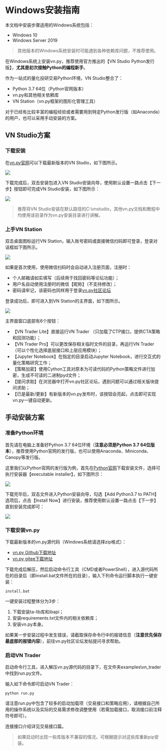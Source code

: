 # Windows安装指南

本文档中安装步骤适用的Windows系统包括：

- Windows 10
- Windows Server 2019

> 其他版本的Windows系统安装时可能遇到各种依赖库问题，不推荐使用。

在Windows系统上安装vn.py，推荐使用官方推出的【VN Studio Python发行版】，**尤其是初次接触Python的编程新手**。

作为一站式的量化投研交易Python环境，VN Studio整合了：

- Python 3.7 64位（Python官网版本）
- vn.py和其他相关依赖库
- VN Station（vn.py框架的图形化管理工具）

对于已经有比较丰富的编程经验或者需要用到特定Python发行版（如Anaconda）的用户，也可以采用手动安装的方案。


## VN Studio方案

### 下载安装

在[vn.py官网](https://www.vnpy.com/)可以下载最新版本的VN Studio，如下图所示。

![](https://vnpy-doc.oss-cn-shanghai.aliyuncs.com/install/1.png)

下载完成后，双击安装包进入VN Studio安装向导，使用默认设置一路点击【下一步】按钮即可完成VN Studio安装，如下图所示：

![](https://vnpy-doc.oss-cn-shanghai.aliyuncs.com/install/2.png)

> 推荐将VN Studio安装在默认路径的C:\vnstudio，其他vn.py文档和教程中均使用该目录作为vn.py安装目录进行讲解。


### 上手VN Station

双击桌面图标运行VN Station，输入账号密码或直接微信扫码即可登录，登录对话框如下图所示。

![](https://vnpy-doc.oss-cn-shanghai.aliyuncs.com/install/3.png)

如果是首次使用，使用微信扫码时会自动进入注册页面，注册时：

- 个人邮箱请如实填写（后续用于找回密码等论坛功能）；
- 用户名自动使用注册时的微信【昵称】（不支持修改）；
- 密码请牢记，该密码也同样用于登录[vn.py社区论坛](https://www.vnpy.com/forum)

登录成功后，即可进入到VN Station的主界面，如下图所示。

![](https://vnpy-doc.oss-cn-shanghai.aliyuncs.com/install/4.png)

主界面窗口底部有6个按钮：

- 【VN Trader Lite】直接运行VN Trader （只加载了CTP接口，提供CTA策略和回测功能）；
- 【VN Trader Pro】可以更改保存相关临时文件的目录，再运行VN Trader（可以个性化选择底层接口和上层应用模块）；
- 【Jupyter Notebook】在指定的目录启动Jupyter Notebook，进行交互式的量化策略研究工作；
- 【策略加密】使用Cython工具对原本为可读代码的Python策略文件进行加密，生成不可读的二进制pyd文件；
- 【提问求助】在浏览器中打开vn.py社区论坛，遇到问题可以通过相关版块提问求助；
- 【已是最新/更新】有新版本的vn.py发布时，该按钮会亮起，点击即可实现vn.py一键自动更新。


## 手动安装方案

### 准备Python环境

首先请在电脑上准备好Python 3.7 64位环境（**注意必须是Python 3.7 64位版本**），推荐使用Python官网的发行版，也可以使用Anaconda、Miniconda、Canopy等发行版。

这里我们以Python官网的发行版为例，首先在[Python官网](https://www.python.org/downloads/windows/)下载安装文件，选择可执行安装器【executable installer】，如下图所示：

![](https://vnpy-doc.oss-cn-shanghai.aliyuncs.com/install/5.png)

下载完毕后，双击文件进入Python安装向导，勾选【Add Python3.7 to PATH】选项后，点击【Install Now】进行安装，推荐使用默认设置一路点击【下一步】直到安装完成即可：

![](https://vnpy-doc.oss-cn-shanghai.aliyuncs.com/install/6.png)


### 下载安装vn.py  

下载最新版本的vn.py源代码（Windows系统请选择zip格式）：

- [vn.py Github下载地址](https://github.com/vnpy/vnpy/releases)
- [vn.py gitee下载地址](https://gitee.com/mirrors/vn-py/releases)

下载完成后解压，然后启动命令行工具（CMD或者PowerShell），进入源代码所在的目录后（即install.bat文件所在的目录），输入下列命令运行脚本执行一键安装：

```
install.bat
```

一键安装过程整体分为3步：

1. 下载安装ta-lib库和ibapi；
2. 安装requirements.txt文件内的相关依赖库；
3. 安装vn.py本身。

如果某一步安装过程中发生错误，请截取保存命令行中的报错信息（**注意优先保存最底部的报错内容**），前往vn.py社区论坛发帖提问寻求帮助。

### 启动VN Trader

启动命令行工具，进入解压vn.py源代码的目录下，在文件夹examples\vn_trader中找到run.py文件。

输入如下命令即可启动VN Trader：

```
python run.py 
```

请注意run.py中包含了较多的启动加载项（交易接口和策略应用），请根据自己所用的操作系统以及实际的交易需求修改调整使用（若需加载接口，取消接口前注释符号即可）。

连接接口介绍详见交易接口篇。

> 如果启动时出现一些库版本不兼容的情况，可根据提示对这些库重新pip安装。
